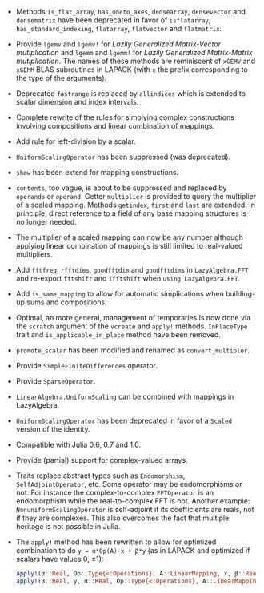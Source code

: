 * Methods `is_flat_array`, `has_oneto_axes`, `densearray`, `densevector` and
  `densematrix` have been deprecated in favor of `isflatarray`,
  `has_standard_indexing`, `flatarray`, `flatvector` and `flatmatrix`.

* Provide `lgemv` and `lgemv!` for *Lazily Generalized Matrix-Vector
  mutiplication* and `lgemm` and `lgemm!` for *Lazily Generalized Matrix-Matrix
  mutiplication*.  The names of these methods are reminiscent of `xGEMV` and
  `xGEMM` BLAS subroutines in LAPACK (with `x` the prefix corresponding to the
  type of the arguments).

* Deprecated `fastrange` is replaced by `allindices` which is extended to
  scalar dimension and index intervals.

* Complete rewrite of the rules for simplying complex constructions involving
  compositions and linear combination of mappings.

* Add rule for left-division by a scalar.

* `UniformScalingOperator` has been suppressed (was deprecated).

* `show` has been extend for mapping constructions.

* `contents`, too vague, is about to be suppressed and replaced by `operands` or
  `operand`.  Getter `multiplier` is provided to query the multiplier of a
  scaled mapping.  Methods `getindex`, `first` and `last` are extended.  In
  principle, direct reference to a field of any base mapping structures is no
  longer needed.

* The multiplier of a scaled mapping can now be any number although applying
  linear combination of mappings is still limited to real-valued multipliers.

* Add `fftfreq`, `rfftdims`, `goodfftdim` and `goodfftdims` in `LazyAlgebra.FFT`
  and re-export `fftshift` and `ifftshift` when `using LazyAlgebra.FFT`.

* Add `is_same_mapping` to allow for automatic simplications when building-up
  sums and compositions.

* Optimal, an more general, management of temporaries is now done via the
  `scratch` argument of the `vcreate` and `apply!` methods.  `InPlaceType`
  trait and `is_applicable_in_place` method have been removed.

* `promote_scalar` has been modified and renamed as `convert_multipler`.

* Provide `SimpleFiniteDifferences` operator.

* Provide `SparseOperator`.

* `LinearAlgebra.UniformScaling` can be combined with mappings in LazyAlgebra.

* `UniformScalingOperator` has been deprecated in favor of a `Scaled` version
  of the identity.

* Compatible with Julia 0.6, 0.7 and 1.0.

* Provide (partial) support for complex-valued arrays.

* Traits replace abstract types such as `Endomorphism`, `SelfAdjointOperator`,
  etc.  Some operator may be endomorphisms or not.  For instance the
  complex-to-complex `FFTOperator` is an endomorphism while the real-to-complex
  FFT is not.  Another example: `NonuniformScalingOperator` is self-adjoint if
  its coefficients are reals, not if they are complexes. This also overcomes
  the fact that multiple heritage is not possible in Julia.

* The `apply!` method has been rewritten to allow for optimized combination to
  do `y = α*Op(A)⋅x + β*y` (as in LAPACK and optimized if scalars have values
  0, ±1):

  ```julia
  apply!(α::Real, Op::Type{<:Operations}, A::LinearMapping, x, β::Real, y)
  apply!(β::Real, y, α::Real, Op::Type{<:Operations}, A::LinearMapping, x)
  ```
